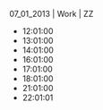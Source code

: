 07_01_2013 | Work | ZZ 
* 12:01:00
* 13:01:00
* 14:01:00
* 16:01:00
* 17:01:00
* 18:01:00
* 21:01:00
* 22:01:01
